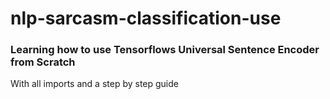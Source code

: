 # nlp-sarcasm-classification-use


### Learning how to use Tensorflows Universal Sentence Encoder from Scratch
With all imports and a step by step guide
